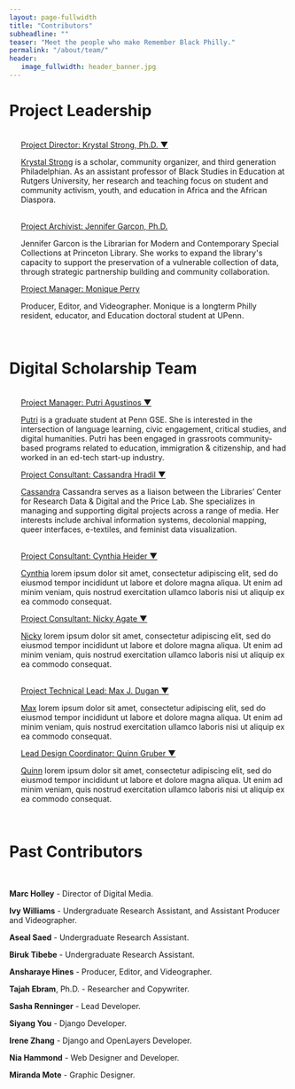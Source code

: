 ```yaml
---
layout: page-fullwidth
title: "Contributors"
subheadline: ""
teaser: "Meet the people who make Remember Black Philly."
permalink: "/about/team/"
header:
   image_fullwidth: header_banner.jpg
---
```

<h1>Project Leadership</h1>
<br>
<div class="row KS 1">
    <div class="small-12 large-6 large-centered columns">
        <img src="{{ site.urlimg }}Strong_Krystal_crop.jpg" alt="">
        <div class="accordion" data-accordion>
            <div class="accordion-navigation">
                <a href="#panel1a" class="text-center">Project Director: Krystal Strong, Ph.D. ▼</a>
                <div id="panel1a" class="content inactive">
                    <p><a href="https://gse.rutgers.edu/faculty/krystal-strong-ph-d/">Krystal Strong</a> is a scholar, community organizer, and third generation Philadelphian. As an assistant professor of Black Studies in Education at Rutgers University, her research and teaching focus on student and community activism, youth, and education in Africa and the African Diaspora.</p>
                </div>
            </div>
        </div>
    </div>
</div>
<br>
<div class="row 2">
    <div class="large-6 columns">
        <img src="{{ site.urlimg }}placeholder_team.jpg" alt="">
        <div class="accordion" data-accordion>
            <div class="accordion-navigation">
                <a href="#panel1a" class="text-center">Project Archivist: Jennifer Garcon, Ph.D.</a>
                <div id="panel1a" class="content inactive">
                    <p>Jennifer Garcon is the Librarian for Modern and Contemporary Special Collections at Princeton Library. She works to expand the library's capacity to support the preservation of a vulnerable collection of data, through strategic partnership building and community collaboration.</p>
                </div>
            </div>
        </div>        
    </div>
    <div class="large-6 columns">
        <img src="{{ site.urlimg }}placeholder_team.jpg" alt="">
        <div class="accordion" data-accordion>
            <div class="accordion-navigation">
                <a href="#panel2a" class="text-center">Project Manager: Monique Perry</a>
                <div id="panel2a" class="content inactive">
                    <p>Producer, Editor, and Videographer. Monique is a longterm Philly resident, educator, and Education doctoral student at UPenn.</p>
                </div>
            </div>
        </div>
    </div>
</div>
<br>
<h1>Digital Scholarship Team</h1>
<br>
<div class="row 2">
    <div class="large-6 columns">
        <img src="{{ site.urlimg }}putri.jpg" alt="">
        <div class="accordion" data-accordion>
            <div class="accordion-navigation">
                <a href="#panel3a" class="text-center">Project Manager: Putri Agustinos ▼</a>
                <div id="panel3a" class="content inactive">
                    <p><a href="http://agustinosputri.github.io">Putri</a> is a graduate student at Penn GSE. She is interested in the intersection of language learning, civic engagement, critical studies, and digital humanities. Putri has been engaged in grassroots community-based programs related to education, immigration & citizenship, and had worked in an ed-tech start-up industry.</p>
                </div>
            </div>
        </div>
    </div>
    <div class="large-6 columns">
        <img src="{{ site.urlimg }}placeholder_team.jpg" alt="">
        <div class="accordion" data-accordion>
            <div class="accordion-navigation">
                <a href="#panel3a" class="text-center">Project Consultant: Cassandra Hradil ▼</a>
                <div id="panel3a" class="content inactive">
                    <p><a href="http://cassandrahradil.com/">Cassandra</a> Cassandra serves as a liaison between the Libraries’ Center for Research Data & Digital and the Price Lab. She specializes in managing and supporting digital projects across a range of media. Her interests include archival information systems, decolonial mapping, queer interfaces, e-textiles, and feminist data visualization.</p>
                </div>
            </div>
        </div>
    </div>
</div>

<br>

<div class="row 3">
    <div class="large-6 columns">
        <img src="{{ site.urlimg }}placeholder_team.jpg" alt="">
        <div class="accordion" data-accordion>
            <div class="accordion-navigation">
                <a href="#panel4a" class="text-center">Project Consultant: Cynthia Heider ▼</a>
                <div id="panel4a" class="content inactive">
                    <p><a href="https://www.library.upenn.edu/people/staff/cynthia-heider">Cynthia</a> lorem ipsum dolor sit amet, consectetur adipiscing elit, sed do eiusmod tempor incididunt ut labore et dolore magna aliqua. Ut enim ad minim veniam, quis nostrud exercitation ullamco laboris nisi ut aliquip ex ea commodo consequat.</p>
                </div>
            </div>
        </div>        
    </div>
    <div class="large-6 columns">
        <img src="{{ site.urlimg }}placeholder_team.jpg" alt="">
        <div class="accordion" data-accordion>
            <div class="accordion-navigation">
                <a href="#panel5a" class="text-center">Project Consultant: Nicky Agate ▼</a>
                <div id="panel5a" class="content inactive">
                    <p><a href="https://www.library.upenn.edu/people/staff/cynthia-heider">Nicky</a> lorem ipsum dolor sit amet, consectetur adipiscing elit, sed do eiusmod tempor incididunt ut labore et dolore magna aliqua. Ut enim ad minim veniam, quis nostrud exercitation ullamco laboris nisi ut aliquip ex ea commodo consequat.</p>
                </div>
            </div>
        </div>
    </div>
</div>

<br>

<div class="row 4">
    <div class="large-6 columns">
        <img src="{{ site.urlimg }}MJDugan.jpg" alt="">
        <div class="accordion" data-accordion>
            <div class="accordion-navigation">
                <a href="#panel6a" class="text-center">Project Technical Lead: Max J. Dugan ▼</a>
                <div id="panel6a" class="content inactive">
                    <p><a href="http://maxjohnsondugan.com/">Max</a> lorem ipsum dolor sit amet, consectetur adipiscing elit, sed do eiusmod tempor incididunt ut labore et dolore magna aliqua. Ut enim ad minim veniam, quis nostrud exercitation ullamco laboris nisi ut aliquip ex ea commodo consequat.</p>
                </div>
            </div>
        </div>        
    </div>
    <div class="large-6 columns">
        <img src="{{ site.urlimg }}placeholder_team.jpg" alt="">
        <div class="accordion" data-accordion>
            <div class="accordion-navigation">
                <a href="#panel7a" class="text-center">Lead Design Coordinator: Quinn Gruber ▼</a>
                <div id="panel7a" class="content inactive">
                    <p><a href="https://www.linkedin.com/in/quinn-gruber-257005205">Quinn</a> lorem ipsum dolor sit amet, consectetur adipiscing elit, sed do eiusmod tempor incididunt ut labore et dolore magna aliqua. Ut enim ad minim veniam, quis nostrud exercitation ullamco laboris nisi ut aliquip ex ea commodo consequat.</p>
                </div>
            </div>
        </div>
    </div>
</div>

<br>

<h1>Past Contributors</h1>
<br>
<p><b>Marc Holley</b> - Director of Digital Media.</p>
<p><b>Ivy Williams</b> - Undergraduate Research Assistant, and Assistant Producer and Videographer.</p>
<p><b>Aseal Saed</b> - Undergraduate Research Assistant.</p>
<p><b>Biruk Tibebe</b> - Undergraduate Research Assistant.</p>
<p><b>Ansharaye Hines</b> - Producer, Editor, and Videographer. </p>
<p><b>Tajah Ebram</b>, Ph.D. - Researcher and Copywriter. </p>
<p><b>Sasha Renninger</b> - Lead Developer.</p>
<p><b>Siyang You</b> - Django Developer.</p>
<p><b>Irene Zhang</b> - Django and OpenLayers Developer.</p>
<p><b>Nia Hammond</b> - Web Designer and Developer.</p>
<p><b>Miranda Mote</b> - Graphic Designer.</p>

